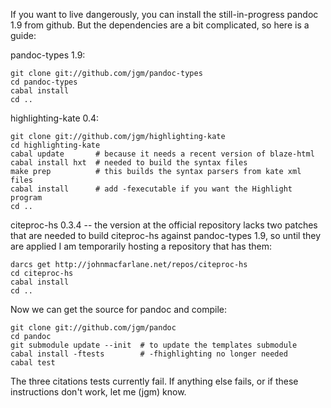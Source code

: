 If you want to live dangerously, you can install the still-in-progress pandoc 1.9 from github.  But the dependencies are a bit complicated, so here is a guide:

pandoc-types 1.9:

    git clone git://github.com/jgm/pandoc-types
    cd pandoc-types
    cabal install
    cd ..

highlighting-kate 0.4:

    git clone git://github.com/jgm/highlighting-kate
    cd highlighting-kate
    cabal update       # because it needs a recent version of blaze-html
    cabal install hxt  # needed to build the syntax files
    make prep          # this builds the syntax parsers from kate xml files
    cabal install      # add -fexecutable if you want the Highlight program
    cd ..

citeproc-hs 0.3.4 -- the version at the official repository lacks two patches that are needed to build citeproc-hs against pandoc-types 1.9, so until they are applied I am temporarily hosting a repository that has them:

    darcs get http://johnmacfarlane.net/repos/citeproc-hs
    cd citeproc-hs
    cabal install
    cd ..

Now we can get the source for pandoc and compile:

    git clone git://github.com/jgm/pandoc
    cd pandoc
    git submodule update --init  # to update the templates submodule
    cabal install -ftests        # -fhighlighting no longer needed
    cabal test

The three citations tests currently fail.  If anything else fails, or if these instructions don't work, let me (jgm) know.
